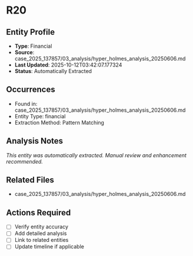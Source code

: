 # R20

## Entity Profile
- **Type**: Financial
- **Source**: case_2025_137857/03_analysis/hyper_holmes_analysis_20250606.md
- **Last Updated**: 2025-10-12T03:42:07.177324
- **Status**: Automatically Extracted

## Occurrences
- Found in: case_2025_137857/03_analysis/hyper_holmes_analysis_20250606.md
- Entity Type: financial
- Extraction Method: Pattern Matching

## Analysis Notes
*This entity was automatically extracted. Manual review and enhancement recommended.*

## Related Files
- case_2025_137857/03_analysis/hyper_holmes_analysis_20250606.md

## Actions Required
- [ ] Verify entity accuracy
- [ ] Add detailed analysis
- [ ] Link to related entities
- [ ] Update timeline if applicable
